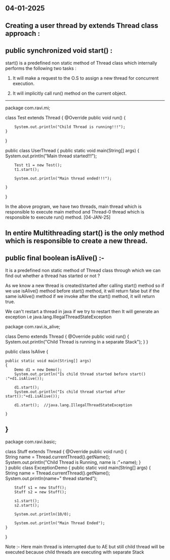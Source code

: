 04-01-2025
-----------
Creating a user thread by extends Thread class approach :
----------------------------------------------------------
public synchronized void start() :
-----------------------------------
start() is a predefined non static method of Thread class which internally performs the following two tasks :

1) It will make a request to the O.S to assign a new thread for concurrent execution.

2) It will implicitly call run() method on the current object.
-------------------------------------------------------------------

package com.ravi.mi;

class Test extends Thread
{
	@Override
	public void run()
	{
		
		System.out.println("Child Thread is running!!!"); 
	}
}

public class UserThread 
{
	public static void main(String[] args)
	{
		System.out.println("Main thread started!!!"); 
		
		Test t1 = new Test();
		t1.start();
				
		System.out.println("Main thread ended!!!"); 

	}

}

In the above program, we have two threads, main thread which is responsible to execute main method and Thread-0 thread which is 
responsible to execute run() method. [04-JAN-25]

In entire Multithreading start() is the only method which is responsible to create a new thread.
------------------------------------------------------------------
public final boolean isAlive() :-
-----------------------------
It is a predefined non static method of Thread class through which we can find out whether a thread has started or not ?

As we know a new thread is created/started after calling start() method so if we use isAlive() method before start() method, 
it will return false but if the same isAlive() method if we invoke after the start() method, it will return true.

We can't restart a thread in java if we try to restart then It will generate an exception i.e java.lang.IllegalThreadStateException


package com.ravi.is_alive;

class Demo extends Thread
{
	@Override
	public void run()
	{
		System.out.println("Child Thread is running in a separate Stack");
	}
}

public class IsAlive {

	public static void main(String[] args) 
	{
		Demo d1 = new Demo();
		System.out.println("Is child thread started before start() :"+d1.isAlive());
		
		d1.start();
		System.out.println("Is child thread started after start():"+d1.isAlive());
		
		d1.start();  //java.lang.IllegalThreadStateException 
	
	}
}
-------------------------------------------------------------------
package com.ravi.basic;

class Stuff extends Thread
{
	@Override
	public void run() 
	{		
		String name = Thread.currentThread().getName();		
		System.out.println("Child Thread is Running, name is :"+name);
	}	
}
public class ExceptionDemo 
{
	public static void main(String[] args)
	{		
		String name = Thread.currentThread().getName();		
	    System.out.println(name+" thread started");		
	
		Stuff s1 = new Stuff(); 
		Stuff s2 = new Stuff(); 		
				
		s1.start();
		s2.start();
		
		System.out.println(10/0);
		
		System.out.println("Main Thread Ended");
	}

}

Note :- Here main thread is interrupted due to AE but still child thread will be executed because child threads are executing with separate Stack